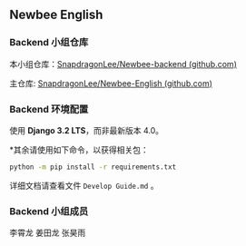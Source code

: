 ##  Newbee English



### Backend 小组仓库

本小组仓库：[SnapdragonLee/Newbee-backend (github.com)](https://github.com/SnapdragonLee/Newbee-backend)

主仓库: [SnapdragonLee/Newbee-English (github.com)](https://github.com/SnapdragonLee/Newbee-English)



### Backend 环境配置

使用 **Django 3.2 LTS**，而非最新版本 4.0。



*其余请使用如下命令，以获得相关包：

```bash
python -m pip install -r requirements.txt 
```



详细文档请查看文件 `Develop Guide.md` 。



### Backend 小组成员

李霄龙 姜田龙 张昊雨